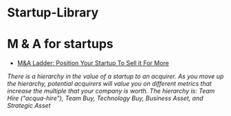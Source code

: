 # Startup-Library

# M & A for startups
* [M&A Ladder: Position Your Startup To Sell it For More](http://blog.eladgil.com/2011/01/m-ladder-position-your-startup-to-sell.html)

_There is a hierarchy in the value of a startup to an acquirer. As you move up the hierarchy, potential acquirers will value you on different metrics that increase the multiple that your company is worth. The hierarchy is: Team Hire ("acqua-hire"), Team Buy, Technology Buy, Business Asset, and Strategic Asset_
